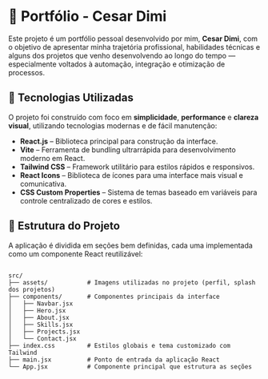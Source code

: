 # 🧠 Portfólio - Cesar Dimi

Este projeto é um portfólio pessoal desenvolvido por mim, **Cesar Dimi**, com o objetivo de apresentar minha trajetória profissional, habilidades técnicas e alguns dos projetos que venho desenvolvendo ao longo do tempo — especialmente voltados à automação, integração e otimização de processos.

## 🚀 Tecnologias Utilizadas

O projeto foi construído com foco em **simplicidade**, **performance** e **clareza visual**, utilizando tecnologias modernas e de fácil manutenção:

- **React.js** – Biblioteca principal para construção da interface.
- **Vite** – Ferramenta de bundling ultrarrápida para desenvolvimento moderno em React.
- **Tailwind CSS** – Framework utilitário para estilos rápidos e responsivos.
- **React Icons** – Biblioteca de ícones para uma interface mais visual e comunicativa.
- **CSS Custom Properties** – Sistema de temas baseado em variáveis para controle centralizado de cores e estilos.

## 📁 Estrutura do Projeto

A aplicação é dividida em seções bem definidas, cada uma implementada como um componente React reutilizável:

```

src/
├── assets/           # Imagens utilizadas no projeto (perfil, splash dos projetos)
├── components/       # Componentes principais da interface
│   ├── Navbar.jsx
│   ├── Hero.jsx
│   ├── About.jsx
│   ├── Skills.jsx
│   ├── Projects.jsx
│   └── Contact.jsx
├── index.css         # Estilos globais e tema customizado com Tailwind
├── main.jsx          # Ponto de entrada da aplicação React
└── App.jsx           # Componente principal que estrutura as seções

```
